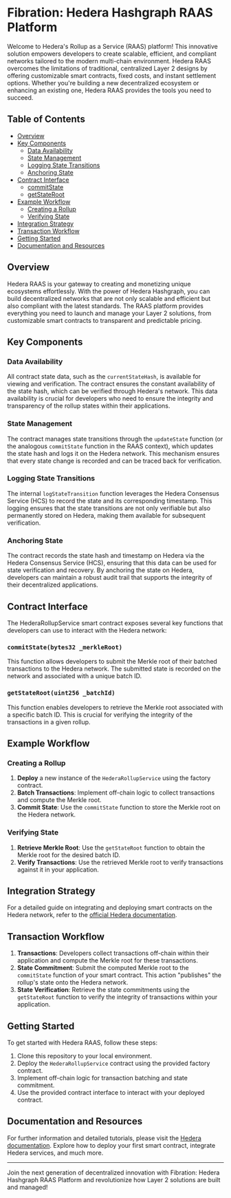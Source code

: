 # Fibration: Hedera Hashgraph RAAS Platform

Welcome to Hedera's Rollup as a Service (RAAS) platform! This innovative solution empowers developers to create scalable, efficient, and compliant networks tailored to the modern multi-chain environment. Hedera RAAS overcomes the limitations of traditional, centralized Layer 2 designs by offering customizable smart contracts, fixed costs, and instant settlement options. Whether you're building a new decentralized ecosystem or enhancing an existing one, Hedera RAAS provides the tools you need to succeed.

## Table of Contents
- [Overview](#overview)
- [Key Components](#key-components)
  - [Data Availability](#data-availability)
  - [State Management](#state-management)
  - [Logging State Transitions](#logging-state-transitions)
  - [Anchoring State](#anchoring-state)
- [Contract Interface](#contract-interface)
  - [commitState](#commitstate)
  - [getStateRoot](#getstateroot)
- [Example Workflow](#example-workflow)
  - [Creating a Rollup](#creating-a-rollup)
  - [Verifying State](#verifying-state)
- [Integration Strategy](#integration-strategy)
- [Transaction Workflow](#transaction-workflow)
- [Getting Started](#getting-started)
- [Documentation and Resources](#documentation-and-resources)

## Overview
Hedera RAAS is your gateway to creating and monetizing unique ecosystems effortlessly. With the power of Hedera Hashgraph, you can build decentralized networks that are not only scalable and efficient but also compliant with the latest standards. The RAAS platform provides everything you need to launch and manage your Layer 2 solutions, from customizable smart contracts to transparent and predictable pricing.

## Key Components

### Data Availability
All contract state data, such as the `currentStateHash`, is available for viewing and verification. The contract ensures the constant availability of the state hash, which can be verified through Hedera's network. This data availability is crucial for developers who need to ensure the integrity and transparency of the rollup states within their applications.

### State Management
The contract manages state transitions through the `updateState` function (or the analogous `commitState` function in the RAAS context), which updates the state hash and logs it on the Hedera network. This mechanism ensures that every state change is recorded and can be traced back for verification.

### Logging State Transitions
The internal `logStateTransition` function leverages the Hedera Consensus Service (HCS) to record the state and its corresponding timestamp. This logging ensures that the state transitions are not only verifiable but also permanently stored on Hedera, making them available for subsequent verification.

### Anchoring State
The contract records the state hash and timestamp on Hedera via the Hedera Consensus Service (HCS), ensuring that this data can be used for state verification and recovery. By anchoring the state on Hedera, developers can maintain a robust audit trail that supports the integrity of their decentralized applications.

## Contract Interface

The HederaRollupService smart contract exposes several key functions that developers can use to interact with the Hedera network:

### `commitState(bytes32 _merkleRoot)`
This function allows developers to submit the Merkle root of their batched transactions to the Hedera network. The submitted state is recorded on the network and associated with a unique batch ID.

### `getStateRoot(uint256 _batchId)`
This function enables developers to retrieve the Merkle root associated with a specific batch ID. This is crucial for verifying the integrity of the transactions in a given rollup.

## Example Workflow

### Creating a Rollup
1. **Deploy** a new instance of the `HederaRollupService` using the factory contract.
2. **Batch Transactions**: Implement off-chain logic to collect transactions and compute the Merkle root.
3. **Commit State**: Use the `commitState` function to store the Merkle root on the Hedera network.

### Verifying State
1. **Retrieve Merkle Root**: Use the `getStateRoot` function to obtain the Merkle root for the desired batch ID.
2. **Verify Transactions**: Use the retrieved Merkle root to verify transactions against it in your application.

## Integration Strategy
For a detailed guide on integrating and deploying smart contracts on the Hedera network, refer to the [official Hedera documentation](https://docs.hedera.com/hedera/tutorials/smart-contracts/deploy-your-first-smart-contract).

## Transaction Workflow

1. **Transactions**: Developers collect transactions off-chain within their application and compute the Merkle root for these transactions.
2. **State Commitment**: Submit the computed Merkle root to the `commitState` function of your smart contract. This action "publishes" the rollup's state onto the Hedera network.
3. **State Verification**: Retrieve the state commitments using the `getStateRoot` function to verify the integrity of transactions within your application.

## Getting Started

To get started with Hedera RAAS, follow these steps:

1. Clone this repository to your local environment.
2. Deploy the `HederaRollupService` contract using the provided factory contract.
3. Implement off-chain logic for transaction batching and state commitment.
4. Use the provided contract interface to interact with your deployed contract.

## Documentation and Resources

For further information and detailed tutorials, please visit the [Hedera documentation](https://docs.hedera.com/hedera/tutorials/smart-contracts/deploy-your-first-smart-contract). Explore how to deploy your first smart contract, integrate Hedera services, and much more.

---

Join the next generation of decentralized innovation with Fibration: Hedera Hashgraph RAAS Platform and revolutionize how Layer 2 solutions are built and managed!
